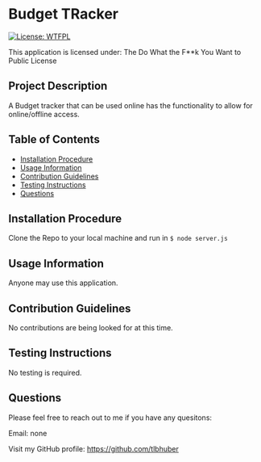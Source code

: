 # Budget TRacker

[![License: WTFPL](https://img.shields.io/badge/License-WTFPL-brightgreen.svg)](http://www.wtfpl.net/about/) 

This application is licensed under: The Do What the F**k You Want to Public License

## Project Description
 A Budget tracker that can be used online has the functionality to  allow for online/offline access.

## Table of Contents
* [Installation Procedure](#install)
* [Usage Information](#usage)
* [Contribution Guidelines](#contribution)
* [Testing Instructions](#test)
* [Questions](#Questions)

## Installation Procedure
 Clone the Repo to your local machine and run in `$ node server.js`

## Usage Information
 Anyone may use this application.

## Contribution Guidelines
 No contributions are being looked for at this time.

## Testing Instructions
 No testing is required.

## Questions
 
Please feel free to reach out to me if you have any quesitons:

Email:  none
 
Visit my GitHub profile: https://github.com/tlbhuber


